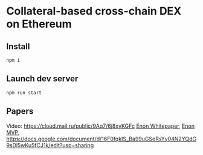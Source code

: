 Collateral-based cross-chain DEX on Ethereum
==================== 

Install
-------

    npm i

Launch dev server
-----------------

    npm run start

Papers
------
Video: https://cloud.mail.ru/public/9Aq7/6j8xyKGFc
[Enon Whitepaper](https://docs.google.com/document/d/1fSAFt-HNtBQ3423-rL1Q1VZVvkYJIyhFQAEJQGavBF4),
[Enon MVP](https://docs.google.com/document/d/124DCABvMdk2kkI1L1gFLzbgox6kRETHUVRMBRks7sc0),
https://docs.google.com/document/d/16F0fqkIS_Ba99uGSeRsYy04N2YQdG9sDl5wKu5fCJ1k/edit?usp=sharing
